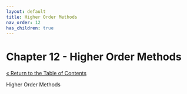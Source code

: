 ```yaml
---
layout: default
title: Higher Order Methods
nav_order: 12
has_children: true
---
```


# Chapter 12 - Higher Order Methods

[&laquo; Return to the Table of Contents](../../index.md)

Higher Order Methods